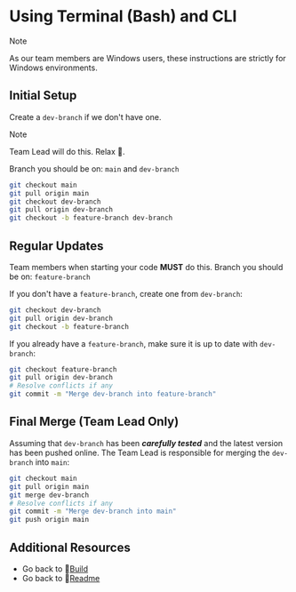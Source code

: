 # Using Terminal (Bash) and CLI
>[!NOTE]
> As our team members are Windows users, these instructions are strictly for Windows environments.

## Initial Setup 

Create a `dev-branch` if we don't have one.
>[!NOTE]
> Team Lead will do this. Relax 🍵.

Branch you should be on: `main` and `dev-branch`

```bash
git checkout main
git pull origin main
git checkout dev-branch
git pull origin dev-branch
git checkout -b feature-branch dev-branch
```

## Regular Updates

Team members when starting your code **MUST** do this.
Branch you should be on: `feature-branch`

If you don't have a `feature-branch`, create one from `dev-branch`:

```bash
git checkout dev-branch
git pull origin dev-branch
git checkout -b feature-branch
```
If you already have a `feature-branch`, make sure it is up to date with `dev-branch`:

```bash
git checkout feature-branch
git pull origin dev-branch
# Resolve conflicts if any
git commit -m "Merge dev-branch into feature-branch"
```

## Final Merge (Team Lead Only)

Assuming that `dev-branch` has been ***carefully tested*** and the latest version has been pushed online.
The Team Lead is responsible for merging the `dev-branch` into `main`:

```bash
git checkout main
git pull origin main
git merge dev-branch
# Resolve conflicts if any
git commit -m "Merge dev-branch into main"
git push origin main
```

## Additional Resources

- Go back to 🔗[Build](build.md)
- Go back to 🔗[Readme](/README.md)


